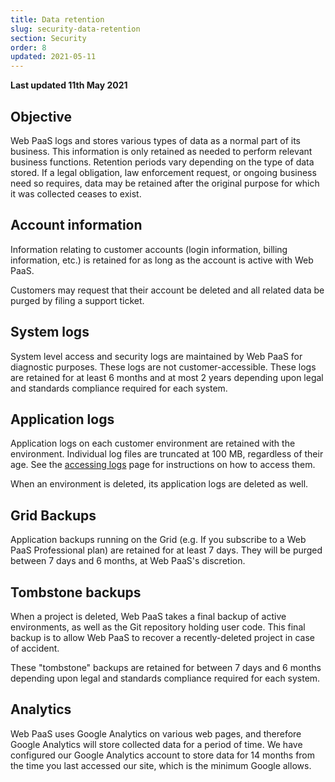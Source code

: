 ```yaml
---
title: Data retention
slug: security-data-retention
section: Security
order: 8
updated: 2021-05-11
---
```


**Last updated 11th May 2021**


## Objective  

Web PaaS logs and stores various types of data as a normal part of its business.  This information is only retained as needed to perform relevant business functions. Retention periods vary depending on the type of data stored. If a legal obligation, law enforcement request, or ongoing business need so requires, data may be retained after the original purpose for which it was collected ceases to exist.

## Account information

Information relating to customer accounts (login information, billing information, etc.) is retained for as long as the account is active with Web PaaS.

Customers may request that their account be deleted and all related data be purged by filing a support ticket.

## System logs

System level access and security logs are maintained by Web PaaS for diagnostic purposes.  These logs are not customer-accessible.  These logs are retained for at least 6 months and at most 2 years depending upon legal and standards compliance required for each system.

## Application logs

Application logs on each customer environment are retained with the environment.  Individual log files are truncated at 100 MB, regardless of their age.  See the [accessing logs](../development-logs) page for instructions on how to access them.

When an environment is deleted, its application logs are deleted as well.

## Grid Backups

Application backups running on the Grid (e.g. If you subscribe to a Web PaaS Professional plan) are retained for at least 7 days.  They will be purged between 7 days and 6 months, at Web PaaS's discretion.

## Tombstone backups

When a project is deleted, Web PaaS takes a final backup of active environments, as well as the Git repository holding user code.  This final backup is to allow Web PaaS to recover a recently-deleted project in case of accident.

These "tombstone" backups are retained for between 7 days and 6 months depending upon legal and standards compliance required for each system.

## Analytics

Web PaaS uses Google Analytics on various web pages, and therefore Google Analytics will store collected data for a period of time.  We have configured our Google Analytics account to store data for 14 months from the time you last accessed our site, which is the minimum Google allows.
